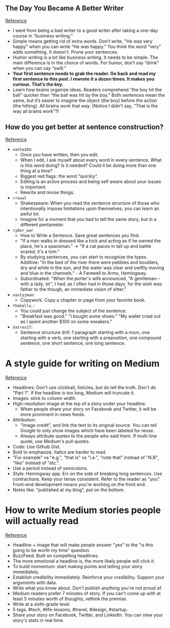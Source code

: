 ## The Day You Became A Better Writer
[Reference](http://dilbertblog.typepad.com/the_dilbert_blog/2007/06/the_day_you_bec.html)

- I went from being a bad writer to a good writer after taking a one-day course in “business writing.”
- Simple means getting rid of extra words. Don’t write, "He was very happy" when you can write "He was happy." You think the word “very” adds something. It doesn't. Prune your sentences.
- Humor writing is a lot like business writing. It needs to be simple. The main difference is in the choice of words. For humor, don’t say “drink” when you can say “swill.”
- **Your first sentence needs to grab the reader. Go back and read my first sentence to this post. I rewrote it a dozen times. It makes you curious. That’s the key.**
- Learn how brains organize ideas. Readers comprehend “the boy hit the ball” quicker than “the ball was hit by the boy.” Both sentences mean the same, but it’s easier to imagine the object (the boy) before the action (the hitting). All brains work that way. (Notice I didn't say, “That is the way all brains work”?)

## How do you get better at sentence construction?
[Reference](https://www.reddit.com/r/writing/comments/80m8ua/how_do_you_get_better_at_sentence_construction/)

- `natha105`:
  - Once you have written, then you edit.
  - When I edit, I ask myself about every word in every sentence. What is this word doing? Is it needed? Could it be doing more than one thing at a time?
  - Biggest red flags: the word "quickly".
  - Editing is an active process and being self aware about your issues is important.
  - Rewrite and revise things.
- `rrauwl`
  - Shakespeare: When you read the sentence structure of those who intentionally impose limitations upon themselves, you can learn an awful lot.
  - Imagine for a moment that you had to tell the same story, but in a different pentameter.
- `cyber_war`
  - How to Write a Sentence. Save great sentences you find.
  - "If a man walks in dressed like a hick and acting as if he owned the place, he's a spaceman." → "If a cat paces in tail up and battle scared, it's a tom."
  - By studying sentences, you can start to recognize the types. Additive: "In the bed of the river there were pebbles and boulders, dry and white in the sun, and the water was clear and swiftly moving and blue in the channels." - A Farewell to Arms, Hemingway.
  - Subordinated: "When the porter's wife announced, "A gentleman--with a lady, sir", I had, as I often had in those days, for the wish was father to the though, an immediate vision of sitter."
- `nastyjman`:
  - Copywork. Copy a chapter or page from your favorite book.
- `theballa_`:
  - You could just change the subject of the sentence.
  - "Breakfast was good." "I bought some shoes." "My wallet cried out as I spent another $100 on some sneakers."
- `Xatres17`:
  - Sentence structure drill: 1 paragraph starting with a noun, one starting with a verb, one starting with a preposition, one compound sentence, one short sentence, one long sentence.

# A style guide for writing on Medium
[Reference](https://medium.freecodecamp.org/a-style-guide-for-writing-on-medium-fcbad27492ea)

- Headlines: Don't use clickbait, listicles, but do tell the truth. Don't do "Part 1". If the headline is too long, Medium will truncate it.
- Images: stick to column width.
- High-resolution image at the top of a story under your headline.
  - When people share your story on Facebook and Twitter, it will be more prominent in news feeds.
- Attribution:
  - "Image credit", and link the text to its original source. You can tell Google to only show images which have been labeled for reuse.
  - Always attribute quotes to the people who said them. If multi-line quote, use Medium's pull quotes.
- Code: Use Github Gist.
- Bold to emphasize. Italics are harder to read.
- "For example" vs "e.g.", "that is" vs "i.e.", "note that" instead of "N.B", "like" instead of "etc.".
- Use a period instead of semicolons.
- Style: Hemingway app. Err on the side of breaking long sentences. Use contractions. Keep your tense consistent. Refer to the reader as "you". Front-end development means you're working on the front end.
- Notes like: "published at my blog", put on the bottom.

# How to write Medium stories people will actually read
[Reference](https://medium.freecodecamp.org/how-to-write-medium-stories-people-will-actually-read-92e58a27c8d8)

- Headline + image that will make people answer "yes" to the "is this going to be worth my time" question.
- BuzzFeed: Built on compelling headlines.
- The more emotional a headline is, the more likely people will click it.
- To build momentum: start making points and telling your story immediately.
- Establish credibility immediately. Reinforce your credibility. Support your arguments with data.
- Write what you know about. Don't publish anything you're not proud of.
- Medium readers prefer 7 minutes of story. If you can't come up with at least 5 minutes worth of thoughts, rethink the premise.
- Write at a sixth-grade level.
- 5 tags. #tech, #life-lessons, #travel, #design, #startup.
- Share your story on Facebook, Twitter, and LinkedIn. You can view your story's stats in real time.
